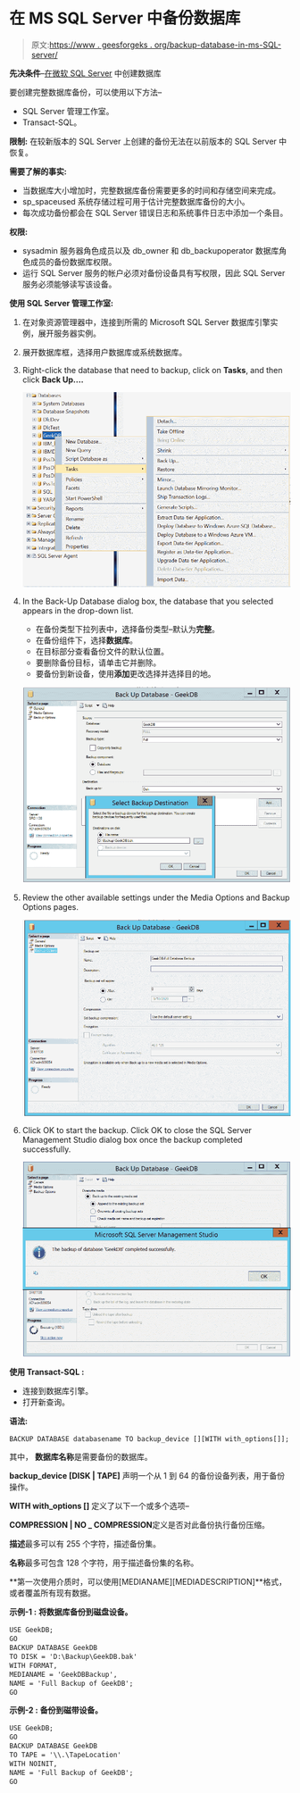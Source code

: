 # 在 MS SQL Server 中备份数据库

> 原文:[https://www . geesforgeks . org/backup-database-in-ms-SQL-server/](https://www.geeksforgeeks.org/backup-database-in-ms-sql-server/)

**先决条件**–[在微软 SQL Server](https://www.geeksforgeeks.org/create-database-in-ms-sql-server/) 中创建数据库

要创建完整数据库备份，可以使用以下方法–

*   SQL Server 管理工作室。
*   Transact-SQL。

**限制:**
在较新版本的 SQL Server 上创建的备份无法在以前版本的 SQL Server 中恢复。

**需要了解的事实:**

*   当数据库大小增加时，完整数据库备份需要更多的时间和存储空间来完成。
*   sp_spaceused 系统存储过程可用于估计完整数据库备份的大小。
*   每次成功备份都会在 SQL Server 错误日志和系统事件日志中添加一个条目。

**权限:**

*   sysadmin 服务器角色成员以及 db_owner 和 db_backupoperator 数据库角色成员的备份数据库权限。
*   运行 SQL Server 服务的帐户必须对备份设备具有写权限，因此 SQL Server 服务必须能够读写该设备。

**使用 SQL Server 管理工作室:**

1.  在对象资源管理器中，连接到所需的 Microsoft SQL Server 数据库引擎实例，展开服务器实例。
2.  展开数据库框，选择用户数据库或系统数据库。
3.  Right-click the database that need to backup, click on **Tasks**, and then click **Back Up….**

    [![](img/77905ca9a41f15d944a5cecbdd947f3d.png)](https://media.geeksforgeeks.org/wp-content/uploads/20200910161620/bkp1.PNG) 

4.  In the Back-Up Database dialog box, the database that you selected appears in the drop-down list.
    *   在备份类型下拉列表中，选择备份类型–默认为**完整**。
    *   在备份组件下，选择**数据库**。
    *   在目标部分查看备份文件的默认位置。
    *   要删除备份目标，请单击它并删除。
    *   要备份到新设备，使用**添加**更改选择并选择目的地。

    [![](img/8253e6bfff4e4cd9dc22b560a8daaaf9.png)](https://media.geeksforgeeks.org/wp-content/uploads/20200910162100/bkp2.PNG) 

5.  Review the other available settings under the Media Options and Backup Options pages.

    [![](img/93502957f351dc6a6b037759073db1d2.png)](https://media.geeksforgeeks.org/wp-content/uploads/20200910162443/bkp23.PNG) 

6.  Click OK to start the backup. Click OK to close the SQL Server Management Studio dialog box once the backup completed successfully.

    [![](img/7fa171739c0b0a5f759c623ebb9458c3.png)](https://media.geeksforgeeks.org/wp-content/uploads/20200910162602/bkp4.PNG) 

**使用 Transact-SQL :**

*   连接到数据库引擎。
*   打开新查询。

**语法:**

```
BACKUP DATABASE databasename TO backup_device [][WITH with_options[]];
```

其中，
**数据库名称**是需要备份的数据库。

**backup_device [DISK | TAPE]** 声明一个从 1 到 64 的备份设备列表，用于备份操作。

**WITH with_options []** 定义了以下一个或多个选项–

**COMPRESSION | NO _ COMPRESSION**定义是否对此备份执行备份压缩。

**描述**最多可以有 255 个字符，描述备份集。

**名称**最多可包含 128 个字符，用于描述备份集的名称。

**第一次使用介质时，可以使用[MEDIANAME][MEDIADESCRIPTION]**格式，或者覆盖所有现有数据。

**示例-1 :**
**将数据库备份到磁盘设备。**

```
USE GeekDB;
GO
BACKUP DATABASE GeekDB
TO DISK = 'D:\Backup\GeekDB.bak'
WITH FORMAT,
MEDIANAME = 'GeekDBBackup',
NAME = 'Full Backup of GeekDB';
GO
```

**示例-2 :**
**备份到磁带设备。**

```
USE GeekDB;
GO
BACKUP DATABASE GeekDB
TO TAPE = '\\.\TapeLocation'
WITH NOINIT,
NAME = 'Full Backup of GeekDB';
GO
```